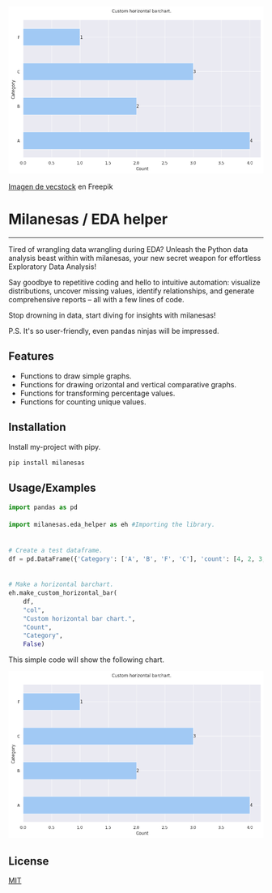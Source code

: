 ![Barchart demo.](https://raw.githubusercontent.com/TorrezMN/EDA_Helper/main/docs/img/output_2_1.png)

<a href="https://www.freepik.es/foto-gratis/filete-frito-papas-fritas-ensalada-generado-ia_41280531.htm#query=milanesa&position=7&from_view=search&track=sph&uuid=3ea07f79-5848-48b5-b78f-9f0c1f572f52">Imagen de vecstock</a> en Freepik


# Milanesas / EDA helper 
---

Tired of wrangling data wrangling during EDA?  Unleash the Python data analysis beast within with milanesas, your new secret weapon for effortless Exploratory Data Analysis!

Say goodbye to repetitive coding and hello to intuitive automation: visualize distributions, uncover missing values, identify relationships, and generate comprehensive reports – all with a few lines of code.

Stop drowning in data, start diving for insights with milanesas!

P.S. It's so user-friendly, even pandas ninjas will be impressed.


## Features

- Functions to draw simple graphs.
- Functions for drawing orizontal and vertical comparative graphs.
- Functions for transforming percentage values.
- Functions for counting unique values.



## Installation

Install my-project with pipy.

```bash
pip install milanesas
```
    
## Usage/Examples

```python
import pandas as pd

import milanesas.eda_helper as eh #Importing the library.


# Create a test dataframe.
df = pd.DataFrame({'Category': ['A', 'B', 'F', 'C'], 'count': [4, 2, 3, 1]})


# Make a horizontal barchart.
eh.make_custom_horizontal_bar(
    df, 
    "col", 
    "Custom horizontal bar chart.", 
    "Count", 
    "Category", 
    False)
```

This simple code will show the following chart.

![Barchart demo.](https://raw.githubusercontent.com/TorrezMN/EDA_Helper/main/docs/img/output_2_1.png)


## License

[MIT](https://github.com/TorrezMN/EDA_Helper/blob/main/docs/img/output_2_1.png)

